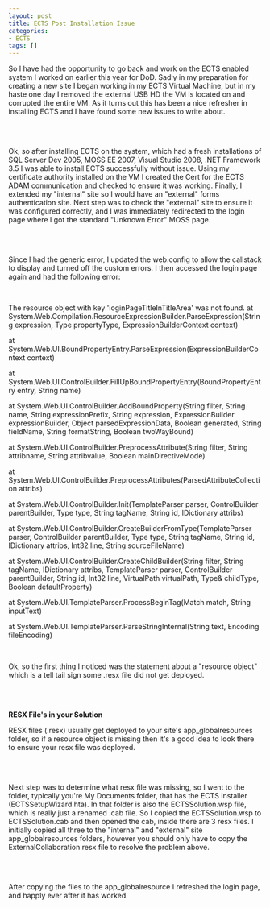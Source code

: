 ```yaml
---
layout: post
title: ECTS Post Installation Issue
categories:
- ECTS
tags: []
---
```

So I have had the opportunity to go back and work on the ECTS enabled system I worked on earlier this year for DoD. Sadly in my preparation for creating a new site I began working in my ECTS Virtual Machine, but in my haste one day I removed the external USB HD the VM is located on and corrupted the entire VM. As it turns out this has been a nice refresher in installing ECTS and I have found some new issues to write about.

&nbsp;  
&nbsp;

Ok, so after installing ECTS on the system, which had a fresh installations of SQL Server Dev 2005, MOSS EE 2007, Visual Studio 2008, .NET Framework 3.5 I was able to install ECTS successfully without issue. Using my certificate authority installed on the VM I created the Cert for the ECTS ADAM communication and checked to ensure it was working. Finally, I extended my "internal" site so I would have an "external" forms authentication site. Next step was to check the "external" site to ensure it was configured correctly, and I was immediately redirected to the login page where I got the standard "Unknown Error" MOSS page.

&nbsp;  
&nbsp;

Since I had the generic error, I updated the web.config to allow the callstack to display and turned off the custom errors. I then accessed the login page again and had the following error:

&nbsp;

The resource object with key 'loginPageTitleInTitleArea' was not found. at System.Web.Compilation.ResourceExpressionBuilder.ParseExpression(String expression, Type propertyType, ExpressionBuilderContext context)

at System.Web.UI.BoundPropertyEntry.ParseExpression(ExpressionBuilderContext context)

at System.Web.UI.ControlBuilder.FillUpBoundPropertyEntry(BoundPropertyEntry entry, String name)

at System.Web.UI.ControlBuilder.AddBoundProperty(String filter, String name, String expressionPrefix, String expression, ExpressionBuilder expressionBuilder, Object parsedExpressionData, Boolean generated, String fieldName, String formatString, Boolean twoWayBound)

at System.Web.UI.ControlBuilder.PreprocessAttribute(String filter, String attribname, String attribvalue, Boolean mainDirectiveMode)

at System.Web.UI.ControlBuilder.PreprocessAttributes(ParsedAttributeCollection attribs)

at System.Web.UI.ControlBuilder.Init(TemplateParser parser, ControlBuilder parentBuilder, Type type, String tagName, String id, IDictionary attribs)

at System.Web.UI.ControlBuilder.CreateBuilderFromType(TemplateParser parser, ControlBuilder parentBuilder, Type type, String tagName, String id, IDictionary attribs, Int32 line, String sourceFileName)

at System.Web.UI.ControlBuilder.CreateChildBuilder(String filter, String tagName, IDictionary attribs, TemplateParser parser, ControlBuilder parentBuilder, String id, Int32 line, VirtualPath virtualPath, Type& childType, Boolean defaultProperty)

at System.Web.UI.TemplateParser.ProcessBeginTag(Match match, String inputText)

at System.Web.UI.TemplateParser.ParseStringInternal(String text, Encoding fileEncoding)

&nbsp;

Ok, so the first thing I noticed was the statement about a "resource object" which is a tell tail sign some .resx file did not get deployed.

&nbsp;  
&nbsp;

**RESX File's in your Solution**

RESX files (.resx) usually get deployed to your site's app\_globalresources folder, so if a resource object is missing then it's a good idea to look there to ensure your resx file was deployed.

&nbsp;  
&nbsp;

Next step was to determine what resx file was missing, so I went to the folder, typically you're My Documents folder, that has the ECTS installer (ECTSSetupWizard.hta). In that folder is also the ECTSSolution.wsp file, which is really just a renamed .cab file. So I copied the ECTSSolution.wsp to ECTSSolution.cab and then opened the cab, inside there are 3 resx files. I initially copied all three to the "internal" and "external" site app\_globalresources folders, however you should only have to copy the ExternalCollaboration.resx file to resolve the problem above.

&nbsp;  
&nbsp;

After copying the files to the app\_globalresource I refreshed the login page, and happly ever after it has worked.

&nbsp;

